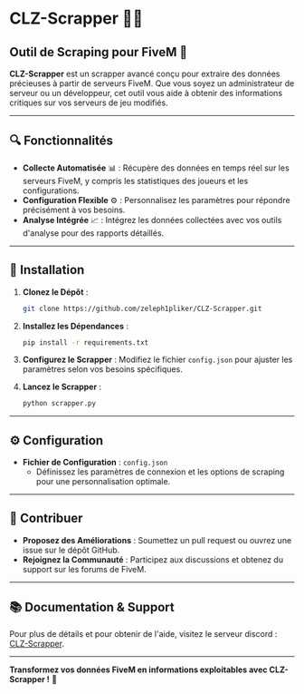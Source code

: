 # **CLZ-Scrapper** 🕵️‍♂️

## **Outil de Scraping pour FiveM** 🌟

**CLZ-Scrapper** est un scrapper avancé conçu pour extraire des données précieuses à partir de serveurs FiveM. Que vous soyez un administrateur de serveur ou un développeur, cet outil vous aide à obtenir des informations critiques sur vos serveurs de jeu modifiés.

---

## **🔍 Fonctionnalités**

- **Collecte Automatisée** 📊 : Récupère des données en temps réel sur les serveurs FiveM, y compris les statistiques des joueurs et les configurations.
- **Configuration Flexible** ⚙️ : Personnalisez les paramètres pour répondre précisément à vos besoins.
- **Analyse Intégrée** 📈 : Intégrez les données collectées avec vos outils d'analyse pour des rapports détaillés.

---

## **🚀 Installation**

1. **Clonez le Dépôt** :
   ```bash
   git clone https://github.com/zeleph1pliker/CLZ-Scrapper.git
   ```

2. **Installez les Dépendances** :
   ```bash
   pip install -r requirements.txt
   ```

3. **Configurez le Scrapper** :
   Modifiez le fichier `config.json` pour ajuster les paramètres selon vos besoins spécifiques.

4. **Lancez le Scrapper** :
   ```bash
   python scrapper.py
   ```

---

## **⚙️ Configuration**

- **Fichier de Configuration** : `config.json`
  - Définissez les paramètres de connexion et les options de scraping pour une personnalisation optimale.

---

## **🤝 Contribuer**

- **Proposez des Améliorations** : Soumettez un pull request ou ouvrez une issue sur le dépôt GitHub.
- **Rejoignez la Communauté** : Participez aux discussions et obtenez du support sur les forums de FiveM.

---

## **📚 Documentation & Support**

Pour plus de détails et pour obtenir de l'aide, visitez le serveur discord : [CLZ-Scrapper](https://discord.gg/YcgSb8yMFt).

---

**Transformez vos données FiveM en informations exploitables avec CLZ-Scrapper !** 🚀
